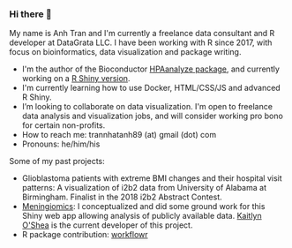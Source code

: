 ### Hi there 👋
My name is Anh Tran and I'm currently a freelance data consultant and R developer at DataGrata LLC. I have been working with R since 2017, with focus on bioinformatics, data visualization and package writing.

- I'm the author of the Bioconductor [HPAanalyze package](https://github.com/trannhatanh89/HPAanalyze), and currently working on a [R Shiny version](https://github.com/anhtr/HPAanalyzeShiny).
- I'm currently learning how to use Docker, HTML/CSS/JS and advanced R Shiny.
- I’m looking to collaborate on data visualization. I'm open to freelance data analysis and visualization jobs, and will consider working pro bono for certain non-profits.
- How to reach me: trannhatanh89 (at) gmail (dot) com
- Pronouns: he/him/his

Some of my past projects:

- Glioblastoma patients with extreme BMI changes and their hospital visit patterns: A visualization of i2b2 data from University of Alabama at Birmingham. Finalist in the 2018 i2b2 Abstract Contest.
- [Meningiomics](http://meningiomics.northwestern.edu/): I conceptualized and did some ground work for this Shiny web app allowing analysis of publicly available data. [Kaitlyn O'Shea](https://github.com/kaitlu/MeningiOMICS) is the current developer of this project.
- R package contribution: [workflowr](https://github.com/jdblischak/workflowr)


<!--
**trannhatanh89/trannhatanh89** is a ✨ _special_ ✨ repository because its `README.md` (this file) appears on your GitHub profile.

Here are some ideas to get you started:

- 🔭 I’m currently working on ...
- 🌱 I’m currently learning ...
- 👯 I’m looking to collaborate on ...
- 🤔 I’m looking for help with ...
- 💬 Ask me about ...
- 📫 How to reach me: ...
- 😄 Pronouns: ...
- ⚡ Fun fact: ...
-->
